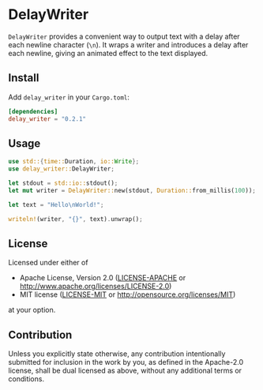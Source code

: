 # DelayWriter

`DelayWriter` provides a convenient way to output text with a delay after each newline character (`\n`). It wraps a writer and introduces a delay after each newline, giving an animated effect to the text displayed.

## Install

Add `delay_writer` in your `Cargo.toml`:

```toml
[dependencies]
delay_writer = "0.2.1"
```

## Usage

```rust
use std::{time::Duration, io::Write};
use delay_writer::DelayWriter;

let stdout = std::io::stdout();
let mut writer = DelayWriter::new(stdout, Duration::from_millis(100));

let text = "Hello\nWorld!";

writeln!(writer, "{}", text).unwrap();
```

## License

Licensed under either of

 * Apache License, Version 2.0
   ([LICENSE-APACHE](LICENSE-APACHE) or http://www.apache.org/licenses/LICENSE-2.0)
 * MIT license
   ([LICENSE-MIT](LICENSE-MIT) or http://opensource.org/licenses/MIT)

at your option.

## Contribution

Unless you explicitly state otherwise, any contribution intentionally submitted
for inclusion in the work by you, as defined in the Apache-2.0 license, shall be
dual licensed as above, without any additional terms or conditions.
